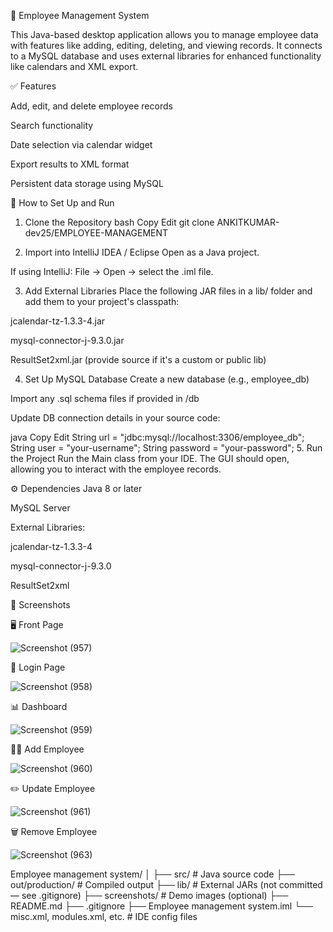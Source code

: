 👥 Employee Management System

This Java-based desktop application allows you to manage employee data with features like adding, editing, deleting, and viewing records. It connects to a MySQL database and uses external libraries for enhanced functionality like calendars and XML export.


✅ Features

Add, edit, and delete employee records

Search functionality

Date selection via calendar widget

Export results to XML format

Persistent data storage using MySQL




🚀 How to Set Up and Run

1. Clone the Repository
bash
Copy
Edit
git clone ANKITKUMAR-dev25/EMPLOYEE-MANAGEMENT

2. Import into IntelliJ IDEA / Eclipse
Open as a Java project.

If using IntelliJ: File → Open → select the .iml file.

3. Add External Libraries
Place the following JAR files in a lib/ folder and add them to your project's classpath:

jcalendar-tz-1.3.3-4.jar

mysql-connector-j-9.3.0.jar

ResultSet2xml.jar (provide source if it's a custom or public lib)

4. Set Up MySQL Database
Create a new database (e.g., employee_db)

Import any .sql schema files if provided in /db

Update DB connection details in your source code:

java
Copy
Edit
String url = "jdbc:mysql://localhost:3306/employee_db";
String user = "your-username";
String password = "your-password";
5. Run the Project
Run the Main class from your IDE. The GUI should open, allowing you to interact with the employee records.




⚙️ Dependencies
Java 8 or later

MySQL Server

External Libraries:

jcalendar-tz-1.3.3-4

mysql-connector-j-9.3.0

ResultSet2xml



📸 Screenshots

🖥️ Front Page

![Screenshot (957)](https://github.com/user-attachments/assets/7cf24f53-16ce-4c41-aac3-079df12d8724)


🔐 Login Page

![Screenshot (958)](https://github.com/user-attachments/assets/1a079a04-7b30-452c-a99b-669093b08808)

📊 Dashboard

![Screenshot (959)](https://github.com/user-attachments/assets/002ba560-0183-4047-9607-b04ed4ab9246)

🧑‍💼 Add Employee

![Screenshot (960)](https://github.com/user-attachments/assets/5c693442-55e2-4e8f-b37a-7d113fa621f5)

✏️ Update Employee

![Screenshot (961)](https://github.com/user-attachments/assets/e3083c4a-66b5-48c6-a286-30344d7e0060)

🗑️ Remove Employee

![Screenshot (963)](https://github.com/user-attachments/assets/56abfef1-fafc-4027-b75d-7abd9451e96b)




Employee management system/
│
├── src/                         # Java source code
├── out/production/              # Compiled output
├── lib/                         # External JARs (not committed — see .gitignore)
├── screenshots/                 # Demo images (optional)
├── README.md
├── .gitignore
├── Employee management system.iml
└── misc.xml, modules.xml, etc. # IDE config files






